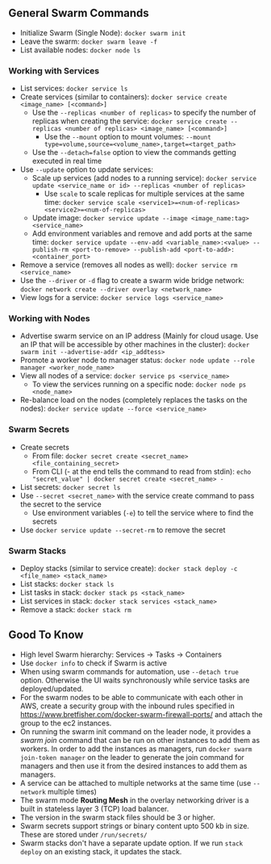 ## General Swarm Commands
- Initialize Swarm (Single Node): `docker swarm init`
- Leave the swarm: `docker swarm leave -f`
- List available nodes: `docker node ls`

### Working with Services
- List services: `docker service ls`
- Create services (similar to containers): `docker service create <image_name> [<command>]`
    - Use the `--replicas <number of replicas>` to specify the number of replicas when creating the service: `docker service create --replicas <number of replicas> <image_name> [<command>]`
        - Use the `--mount` option to mount volumes: `--mount type=volume,source=<volume_name>,target=<target_path>`
    - Use the `--detach=false` option to view the commands getting executed in real time
- Use `--update` option to update services: 
    - Scale up services (add nodes to a running service): `docker service update <service_name or id> --replicas <number of replicas>`
        - Use `scale` to scale replicas for multiple services at the same time: `docker service scale <service1>=<num-of-replicas> <service2>=<num-of-replicas>`
    - Update image: `docker service update --image <image_name:tag> <service_name>`
    - Add environment variables and remove and add ports at the same time: `docker service update --env-add <variable_name>:<value> --publish-rm <port-to-remove> --publish-add <port-to-add>:<container_port>`
- Remove a service (removes all nodes as well): `docker service rm <service_name>`
- Use the `--driver` or `-d` flag to create a swarm wide bridge network: `docker network create --driver overlay <network_name>`
- View logs for a service: `docker service logs <service_name>`

### Working with Nodes
- Advertise swarm service on an IP address (Mainly for cloud usage. Use an IP that will be accessible by other machines in the cluster): `docker swarm init --advertise-addr <ip_addtess>`
- Promote a worker node to manager status: `docker node update --role manager <worker_node_name>`
- View all nodes of a service: `docker service ps <service_name>`
    - To view the services running on a specific node: `docker node ps <node_name>`
- Re-balance load on the nodes (completely replaces the tasks on the nodes): `docker service update --force <service_name>`

### Swarm Secrets
- Create secrets
    - From file: `docker secret create <secret_name> <file_containing_secret>`
    - From CLI (- at the end tells the command to read from stdin): `echo "secret_value" | docker secret create <secret_name> -`
- List secrets: `docker secret ls`
- Use `--secret <secret_name>` with the service create command to pass the secret to the service
    - Use environment variables (`-e`) to tell the service where to find the secrets
- Use `docker service update --secret-rm` to remove the secret

### Swarm Stacks
- Deploy stacks (similar to service create): `docker stack deploy -c <file_name> <stack_name>`
- List stacks: `docker stack ls`
- List tasks in stack: `docker stack ps <stack_name>`
- List services in stack: `docker stack services <stack_name>`
- Remove a stack: `docker stack rm`

## Good To Know
- High level Swarm hierarchy: Services -> Tasks -> Containers
- Use `docker info` to check if Swarm is active
- When using swarm commands for automation, use `--detach true` option. Otherwise the UI waits synchronously while service tasks are deployed/updated.
- For the swarm nodes to be able to communicate with each other in AWS, create a security group with the inbound rules specified in https://www.bretfisher.com/docker-swarm-firewall-ports/ and attach the group to the ec2 instances.
- On running the swarm init command on the leader node, it provides a *swarm join* command that can be run on other instances to add them as workers. In order to add the instances as managers, run `docker swarm join-token manager` on the leader to generate the join command for managers and then use it from the desired instances to add them as managers.
- A service can be attached to multiple networks at the same time (use `--network` multiple times)
- The swarm mode **Routing Mesh** in the overlay networking driver is a built in stateless layer 3 (TCP) load balancer. 
- The version in the swarm stack files should be 3 or higher.
- Swarm secrets support strings or binary content upto 500 kb in size. These are stored under `/run/secrets/`
- Swarm stacks don't have a separate update option. If we run `stack deploy` on an existing stack, it updates the stack.